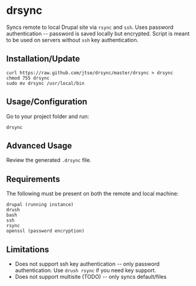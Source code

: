 drsync
=======
Syncs remote to local Drupal site via ```rsync``` and ```ssh```. Uses password authentication -- password is saved locally but encrypted. Script is meant to be used on servers without ```ssh``` key authentication.

Installation/Update
-------------------
```
curl https://raw.github.com/jtse/drsync/master/drsync > drsync
chmod 755 drsync
sudo mv drsync /usr/local/bin
```

Usage/Configuration
-------------------
Go to your project folder and run:

```
drsync
```

Advanced Usage
--------------
Review the generated ```.drsync``` file.

Requirements
------------
The following must be present on both the remote and local machine:

```
drupal (running instance)
drush
bash
ssh
rsync
openssl (password encryption)
```

Limitations
-----------
* Does not support ssh key authentication -- only password authentication. Use ```drush rsync``` if you need key support.
* Does not support multisite (TODO) -- only syncs default/files
